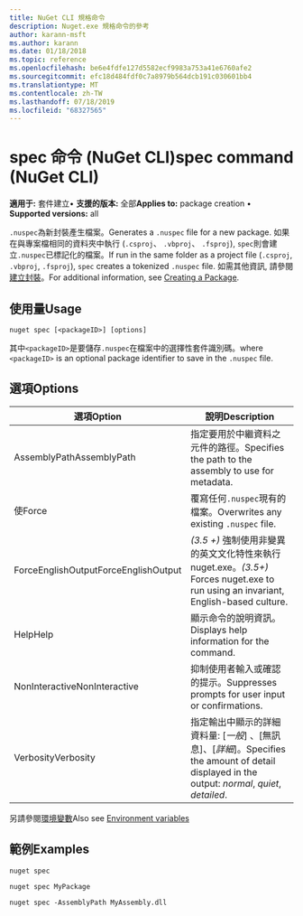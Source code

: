 ```yaml
---
title: NuGet CLI 規格命令
description: Nuget.exe 規格命令的參考
author: karann-msft
ms.author: karann
ms.date: 01/18/2018
ms.topic: reference
ms.openlocfilehash: be6e4fdfe127d5582ecf9983a753a41e6760afe2
ms.sourcegitcommit: efc18d484fdf0c7a8979b564dcb191c030601bb4
ms.translationtype: MT
ms.contentlocale: zh-TW
ms.lasthandoff: 07/18/2019
ms.locfileid: "68327565"
---
```

# <a name="spec-command-nuget-cli"></a><span data-ttu-id="c28dd-103">spec 命令 (NuGet CLI)</span><span class="sxs-lookup"><span data-stu-id="c28dd-103">spec command (NuGet CLI)</span></span>

<span data-ttu-id="c28dd-104">**適用于:** 套件建立&bullet; **支援的版本:** 全部</span><span class="sxs-lookup"><span data-stu-id="c28dd-104">**Applies to:** package creation &bullet; **Supported versions:** all</span></span>

<span data-ttu-id="c28dd-105">`.nuspec`為新封裝產生檔案。</span><span class="sxs-lookup"><span data-stu-id="c28dd-105">Generates a `.nuspec` file for a new package.</span></span> <span data-ttu-id="c28dd-106">如果在與專案檔相同的資料夾中執行 (`.csproj`、 `.vbproj`、 `.fsproj`), `spec`則會建立`.nuspec`已標記化的檔案。</span><span class="sxs-lookup"><span data-stu-id="c28dd-106">If run in the same folder as a project file (`.csproj`, `.vbproj`, `.fsproj`), `spec` creates a tokenized `.nuspec` file.</span></span> <span data-ttu-id="c28dd-107">如需其他資訊, 請參閱[建立封裝](../../create-packages/creating-a-package.md)。</span><span class="sxs-lookup"><span data-stu-id="c28dd-107">For additional information, see [Creating a Package](../../create-packages/creating-a-package.md).</span></span>

## <a name="usage"></a><span data-ttu-id="c28dd-108">使用量</span><span class="sxs-lookup"><span data-stu-id="c28dd-108">Usage</span></span>

```cli
nuget spec [<packageID>] [options]
```

<span data-ttu-id="c28dd-109">其中`<packageID>`是要儲存`.nuspec`在檔案中的選擇性套件識別碼。</span><span class="sxs-lookup"><span data-stu-id="c28dd-109">where `<packageID>` is an optional package identifier to save in the `.nuspec` file.</span></span>

## <a name="options"></a><span data-ttu-id="c28dd-110">選項</span><span class="sxs-lookup"><span data-stu-id="c28dd-110">Options</span></span>

| <span data-ttu-id="c28dd-111">選項</span><span class="sxs-lookup"><span data-stu-id="c28dd-111">Option</span></span> | <span data-ttu-id="c28dd-112">說明</span><span class="sxs-lookup"><span data-stu-id="c28dd-112">Description</span></span> |
| --- | --- |
| <span data-ttu-id="c28dd-113">AssemblyPath</span><span class="sxs-lookup"><span data-stu-id="c28dd-113">AssemblyPath</span></span> | <span data-ttu-id="c28dd-114">指定要用於中繼資料之元件的路徑。</span><span class="sxs-lookup"><span data-stu-id="c28dd-114">Specifies the path to the assembly to use for metadata.</span></span> |
| <span data-ttu-id="c28dd-115">使</span><span class="sxs-lookup"><span data-stu-id="c28dd-115">Force</span></span> | <span data-ttu-id="c28dd-116">覆寫任何`.nuspec`現有的檔案。</span><span class="sxs-lookup"><span data-stu-id="c28dd-116">Overwrites any existing `.nuspec` file.</span></span> |
| <span data-ttu-id="c28dd-117">ForceEnglishOutput</span><span class="sxs-lookup"><span data-stu-id="c28dd-117">ForceEnglishOutput</span></span> | <span data-ttu-id="c28dd-118">*(3.5 +)* 強制使用非變異的英文文化特性來執行 nuget.exe。</span><span class="sxs-lookup"><span data-stu-id="c28dd-118">*(3.5+)* Forces nuget.exe to run using an invariant, English-based culture.</span></span> |
| <span data-ttu-id="c28dd-119">Help</span><span class="sxs-lookup"><span data-stu-id="c28dd-119">Help</span></span> | <span data-ttu-id="c28dd-120">顯示命令的說明資訊。</span><span class="sxs-lookup"><span data-stu-id="c28dd-120">Displays help information for the command.</span></span> |
| <span data-ttu-id="c28dd-121">NonInteractive</span><span class="sxs-lookup"><span data-stu-id="c28dd-121">NonInteractive</span></span> | <span data-ttu-id="c28dd-122">抑制使用者輸入或確認的提示。</span><span class="sxs-lookup"><span data-stu-id="c28dd-122">Suppresses prompts for user input or confirmations.</span></span> |
| <span data-ttu-id="c28dd-123">Verbosity</span><span class="sxs-lookup"><span data-stu-id="c28dd-123">Verbosity</span></span> | <span data-ttu-id="c28dd-124">指定輸出中顯示的詳細資料量: [*一般*]  、[無訊息]、[*詳細*]。</span><span class="sxs-lookup"><span data-stu-id="c28dd-124">Specifies the amount of detail displayed in the output: *normal*, *quiet*, *detailed*.</span></span> |

<span data-ttu-id="c28dd-125">另請參閱[環境變數](cli-ref-environment-variables.md)</span><span class="sxs-lookup"><span data-stu-id="c28dd-125">Also see [Environment variables](cli-ref-environment-variables.md)</span></span>

## <a name="examples"></a><span data-ttu-id="c28dd-126">範例</span><span class="sxs-lookup"><span data-stu-id="c28dd-126">Examples</span></span>

```cli
nuget spec

nuget spec MyPackage

nuget spec -AssemblyPath MyAssembly.dll
```
